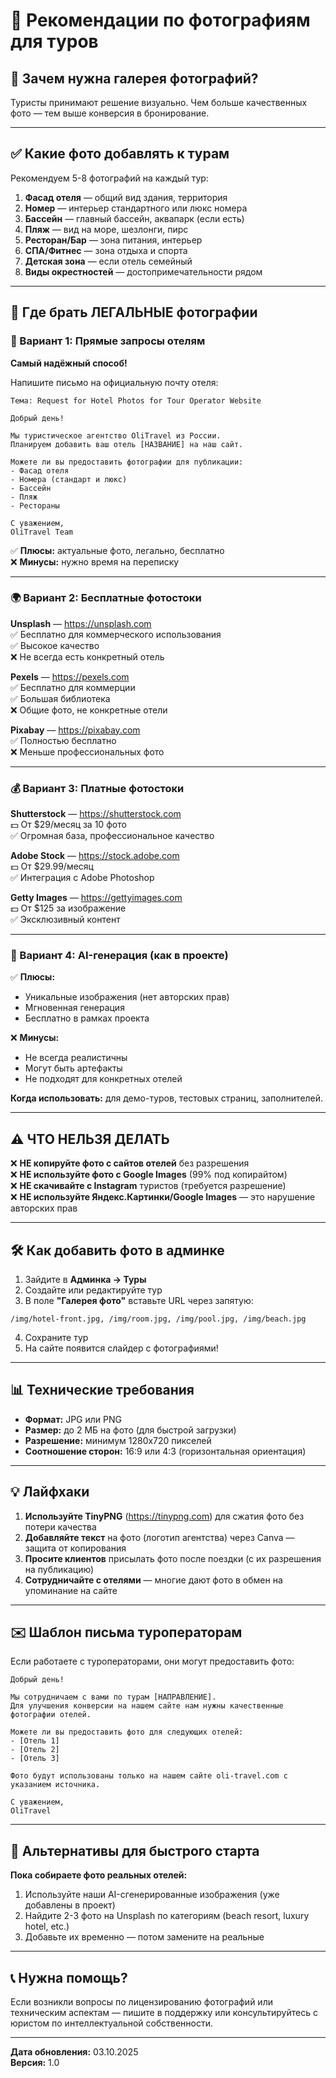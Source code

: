 # 📸 Рекомендации по фотографиям для туров

## 🎯 Зачем нужна галерея фотографий?

Туристы принимают решение визуально. Чем больше качественных фото — тем выше конверсия в бронирование.

---

## ✅ Какие фото добавлять к турам

Рекомендуем 5-8 фотографий на каждый тур:

1. **Фасад отеля** — общий вид здания, территория
2. **Номер** — интерьер стандартного или люкс номера
3. **Бассейн** — главный бассейн, аквапарк (если есть)
4. **Пляж** — вид на море, шезлонги, пирс
5. **Ресторан/Бар** — зона питания, интерьер
6. **СПА/Фитнес** — зона отдыха и спорта
7. **Детская зона** — если отель семейный
8. **Виды окрестностей** — достопримечательности рядом

---

## 📌 Где брать ЛЕГАЛЬНЫЕ фотографии

### 🏨 Вариант 1: Прямые запросы отелям
**Самый надёжный способ!**

Напишите письмо на официальную почту отеля:

```
Тема: Request for Hotel Photos for Tour Operator Website

Добрый день!

Мы туристическое агентство OliTravel из России. 
Планируем добавить ваш отель [НАЗВАНИЕ] на наш сайт.

Можете ли вы предоставить фотографии для публикации:
- Фасад отеля
- Номера (стандарт и люкс)
- Бассейн
- Пляж
- Рестораны

С уважением,
OliTravel Team
```

✅ **Плюсы:** актуальные фото, легально, бесплатно  
❌ **Минусы:** нужно время на переписку

---

### 🌍 Вариант 2: Бесплатные фотостоки

**Unsplash** — https://unsplash.com  
✅ Бесплатно для коммерческого использования  
✅ Высокое качество  
❌ Не всегда есть конкретный отель

**Pexels** — https://pexels.com  
✅ Бесплатно для коммерции  
✅ Большая библиотека  
❌ Общие фото, не конкретные отели

**Pixabay** — https://pixabay.com  
✅ Полностью бесплатно  
❌ Меньше профессиональных фото

---

### 💰 Вариант 3: Платные фотостоки

**Shutterstock** — https://shutterstock.com  
💵 От $29/месяц за 10 фото  
✅ Огромная база, профессиональное качество

**Adobe Stock** — https://stock.adobe.com  
💵 От $29.99/месяц  
✅ Интеграция с Adobe Photoshop

**Getty Images** — https://gettyimages.com  
💵 От $125 за изображение  
✅ Эксклюзивный контент

---

### 🤖 Вариант 4: AI-генерация (как в проекте)

✅ **Плюсы:**  
- Уникальные изображения (нет авторских прав)
- Мгновенная генерация
- Бесплатно в рамках проекта

❌ **Минусы:**  
- Не всегда реалистичны
- Могут быть артефакты
- Не подходят для конкретных отелей

**Когда использовать:** для демо-туров, тестовых страниц, заполнителей.

---

## ⚠️ ЧТО НЕЛЬЗЯ ДЕЛАТЬ

❌ **НЕ копируйте фото с сайтов отелей** без разрешения  
❌ **НЕ используйте фото с Google Images** (99% под копирайтом)  
❌ **НЕ скачивайте с Instagram** туристов (требуется разрешение)  
❌ **НЕ используйте Яндекс.Картинки/Google Images** — это нарушение авторских прав

---

## 🛠️ Как добавить фото в админке

1. Зайдите в **Админка → Туры**
2. Создайте или редактируйте тур
3. В поле **"Галерея фото"** вставьте URL через запятую:

```
/img/hotel-front.jpg, /img/room.jpg, /img/pool.jpg, /img/beach.jpg
```

4. Сохраните тур
5. На сайте появится слайдер с фотографиями!

---

## 📊 Технические требования

- **Формат:** JPG или PNG
- **Размер:** до 2 МБ на фото (для быстрой загрузки)
- **Разрешение:** минимум 1280x720 пикселей
- **Соотношение сторон:** 16:9 или 4:3 (горизонтальная ориентация)

---

## 💡 Лайфхаки

1. **Используйте TinyPNG** (https://tinypng.com) для сжатия фото без потери качества
2. **Добавляйте текст** на фото (логотип агентства) через Canva — защита от копирования
3. **Просите клиентов** присылать фото после поездки (с их разрешения на публикацию)
4. **Сотрудничайте с отелями** — многие дают фото в обмен на упоминание на сайте

---

## ✉️ Шаблон письма туроператорам

Если работаете с туроператорами, они могут предоставить фото:

```
Добрый день!

Мы сотрудничаем с вами по турам [НАПРАВЛЕНИЕ]. 
Для улучшения конверсии на нашем сайте нам нужны качественные фотографии отелей.

Можете ли вы предоставить фото для следующих отелей:
- [Отель 1]
- [Отель 2]
- [Отель 3]

Фото будут использованы только на нашем сайте oli-travel.com с указанием источника.

С уважением,
OliTravel
```

---

## 🎨 Альтернативы для быстрого старта

**Пока собираете фото реальных отелей:**

1. Используйте наши AI-сгенерированные изображения (уже добавлены в проект)
2. Найдите 2-3 фото на Unsplash по категориям (beach resort, luxury hotel, etc.)
3. Добавьте их временно — потом замените на реальные

---

## 📞 Нужна помощь?

Если возникли вопросы по лицензированию фотографий или техническим аспектам — пишите в поддержку или консультируйтесь с юристом по интеллектуальной собственности.

---

**Дата обновления:** 03.10.2025  
**Версия:** 1.0
